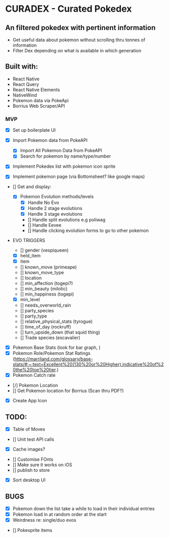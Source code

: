 # CURADEX - Curated Pokedex

## An filtered pokedex with pertinent information

- Get useful data about pokemon without scrolling thru tonnes of information
- Filter Dex depending on what is available in which generation

## Built with:

- React Native
- React Query
- React Native Elements
- NativeWind
- Pokemon data via PokeApi
- Borrius Web Scraper/API

### MVP

- [x] Set up boilerplate UI
- [x] Import Pokemon data from PokeAPI

  - [x] Import All Pokemon Data from PokeAPI
  - [x] Search for pokemon by name/type/number

- [x] Implement Pokedex list with pokemon icon sprite
- [x] Implement pokemon page (via Bottomsheet? like google maps)

- [] Get and display:

  - [x] Pokemon Evolution methods/levels
    - [x] Handle No Evo
    - [x] Handle 2 stage evolutions
    - [x] Handle 3 stage evolutions
    - [] Handle split evolutions e.g poliwag
    - [] Handle Eevee
    - [] Handle clicking evolution forms to go to other pokemon

- EVO TRIGGERS

  - [] gender (vespiqueen)
  - [x] held_item
  - [x] item
  - [] known_move (primeape)
  - [] known_move_type
  - [] location
  - [] min_affection (togepi?)
  - [] min_beauty (milotic)
  - [] min_happiness (togepi)
  - [x] min_level
  - [] needs_overworld_rain
  - [] party_species
  - [] party_type
  - [] relative_physical_stats (tyrogue)
  - [] time_of_day (rockruff)
  - [] turn_upside_down (that squid thing)
  - [] Trade species (escavalier)

- [x] Pokemon Base Stats (look for bar graph, )
- [x] Pokemon Role/Pokemon Stat Ratings (https://marriland.com/glossary/base-stats/#:~:text=Excellent%20(130%20or%20Higher),indicative%20of%20the%20top%20tier.)
- [x] Pokemon Catch rate
- [/] Pokemon Location
- [] Get Pokemon location for Borrius (Scan thru PDF?)

- [x] Create App Icon

## TODO:

- [x] Table of Moves
- [] Unit test API calls
- [x] Cache images?
- [] Customise FOnts
- [] Make sure it works on iOS
- [] publish to store
- [x] Sort desktop UI

## BUGS

- [x] Pokemon down the list take a while to load in their individual entries
- [x] Pokemon load in at random order at the start
- [x] Weirdness re: single/duo evos
- [] Pokesprite items
